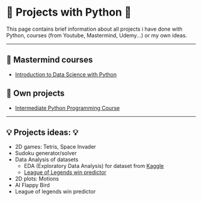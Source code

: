 # :pushpin: Projects with Python  :pushpin:


This page contains brief information about all projects i have done with Python, courses (from Youtube, Mastermind, Udemy...) or my own ideas.

---

## :file_folder: Mastermind courses

* [Introduction to Data Science with Python](Mastermind/introduction_to_data_science/README.md)

## :file_folder: Own projects
* [Intermediate Python Programming Course](OwnProjects/intermetiate_python/README.md)

---

## :bulb: Projects ideas: :bulb:

* 2D games: Tetris, Space Invader
* Sudoku generator/solver
* Data Analysis of datasets
  * EDA (Exploratory Data Analysis) for dataset from [Kaggle](https://www.kaggle.com/datasets/bobbyscience/league-of-legends-diamond-ranked-games-10-min)
  * [League of Legends win predictor](OwnProjects/lol_win_predictor/README.md)
* 2D plots: Motions
* AI Flappy Bird
* League of legends win predictor 
  
